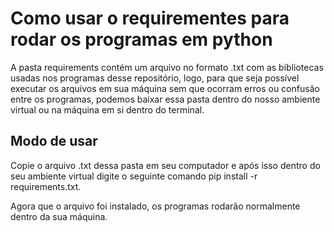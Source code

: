 # Como usar o requirementes para rodar os programas em python

A pasta requirements contém um arquivo no formato .txt com as bibliotecas usadas nos programas desse repositório, logo, para que seja possível executar os arquivos em sua máquina sem que ocorram erros ou confusão entre os programas, podemos baixar essa pasta dentro do nosso ambiente virtual ou na máquina em si dentro do terminal. 

## Modo de usar
Copie o arquivo .txt dessa pasta em seu computador e após isso dentro do seu ambiente virtual digite o seguinte comando pip install -r requirements.txt.

Agora que o arquivo foi instalado, os programas rodarão normalmente dentro da sua máquina.